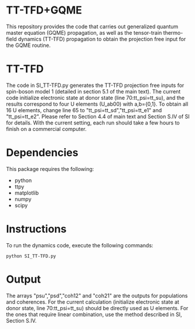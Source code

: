 # TT-TFD+GQME
This repository provides the code that carries out generalized quantum master equation (GQME) propagation, as well as the tensor-train thermo-field dynamics (TT-TFD) propagation to obtain the projection free input for the GQME routine. 

# TT-TFD
The code in SI_TT-TFD.py generates the TT-TFD projection free inputs for spin-boson model 1 (detailed in section 5.1 of the main text). The current code initialize electronic state at donor state (line 70:tt_psi=tt_su), and the results correspond to four U elements (U_ab00) with a,b={0,1}. To obtain all 16 U elements, change line 65 to "tt_psi=tt_sd","tt_psi=tt_e1" and "tt_psi=tt_e2". Please refer to Section 4.4 of main text and Section S.IV of SI for details. With the current setting, each run should take a few hours to finish on a commercial computer. 

# Dependencies
 
 This package requires the following:
 
 - python
 - ttpy
 - matplotlib
 - numpy
 - scipy

 
 # Instructions
 
 To run the dynamics code, execute the following commands:
 
 ```
 python SI_TT-TFD.py
 ```

# Output
The arrays "psu","psd","coh12" and "coh21" are the outputs for populations and coherences. For the current calculation (initialize electronic state at donor state, line 70:tt_psi=tt_su) should be directly used as U elements. For the ones that require linear combination, use the method described in SI, Section S.IV. 
